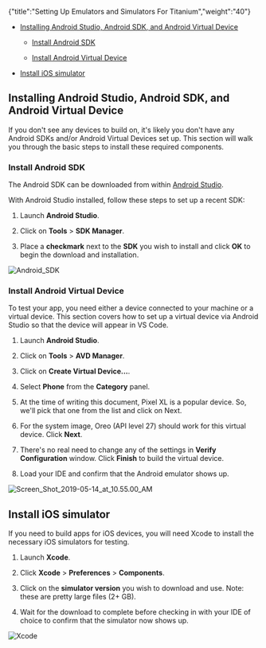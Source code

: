 {"title":"Setting Up Emulators and Simulators For Titanium","weight":"40"} 

*   [Installing Android Studio, Android SDK, and Android Virtual Device](#InstallingAndroidStudio,AndroidSDK,andAndroidVirtualDevice)
    
    *   [Install Android SDK](#InstallAndroidSDK)
        
    *   [Install Android Virtual Device](#InstallAndroidVirtualDevice)
        
*   [Install iOS simulator](#InstalliOSsimulator)
    

## Installing Android Studio, Android SDK, and Android Virtual Device

If you don't see any devices to build on, it's likely you don't have any Android SDKs and/or Android Virtual Devices set up. This section will walk you through the basic steps to install these required components.

### Install Android SDK

The Android SDK can be downloaded from within [Android Studio](https://developer.android.com/studio).

With Android Studio installed, follow these steps to set up a recent SDK:

1.  Launch **Android Studio**.
    
2.  Click on **Tools** > **SDK Manager**.
    
3.  Place a **checkmark** next to the **SDK** you wish to install and click **OK** to begin the download and installation.
    

![Android_SDK](/Images/appc/download/attachments/60132172/Android_SDK.png)

### Install Android Virtual Device

To test your app, you need either a device connected to your machine or a virtual device. This section covers how to set up a virtual device via Android Studio so that the device will appear in VS Code.

1.  Launch **Android Studio**.
    
2.  Click on **Tools** > **AVD Manager**.
    
3.  Click on **Create Virtual Device...**.
    
4.  Select **Phone** from the **Category** panel.
    
5.  At the time of writing this document, Pixel XL is a popular device. So, we'll pick that one from the list and click on Next.
    
6.  For the system image, Oreo (API level 27) should work for this virtual device. Click **Next**.
    
7.  There's no real need to change any of the settings in **Verify Configuration** window. Click **Finish** to build the virtual device.
    
8.  Load your IDE and confirm that the Android emulator shows up.
    

![Screen_Shot_2019-05-14_at_10.55.00_AM](/Images/appc/download/attachments/60132172/Screen_Shot_2019-05-14_at_10.55.00_AM.png)

## Install iOS simulator

If you need to build apps for iOS devices, you will need Xcode to install the necessary iOS simulators for testing.

1.  Launch **Xcode**.
    
2.  Click **Xcode** \> **Preferences** \> **Components**.
    
3.  Click on the **simulator version** you wish to download and use. Note: these are pretty large files (2+ GB).
    
4.  Wait for the download to complete before checking in with your IDE of choice to confirm that the simulator now shows up.
    

![Xcode](/Images/appc/download/attachments/60132172/Xcode.png)